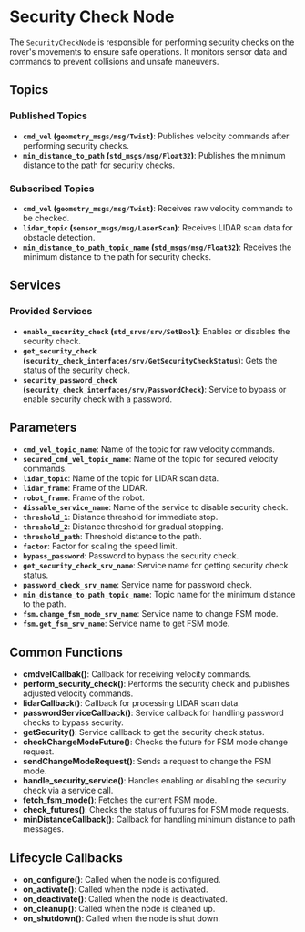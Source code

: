 # Security Check Node

The `SecurityCheckNode` is responsible for performing security checks on the rover's movements to ensure safe operations. It monitors sensor data and commands to prevent collisions and unsafe maneuvers.

## Topics

### Published Topics
- **`cmd_vel` (`geometry_msgs/msg/Twist`)**: Publishes velocity commands after performing security checks.
- **`min_distance_to_path` (`std_msgs/msg/Float32`)**: Publishes the minimum distance to the path for security checks.

### Subscribed Topics
- **`cmd_vel` (`geometry_msgs/msg/Twist`)**: Receives raw velocity commands to be checked.
- **`lidar_topic` (`sensor_msgs/msg/LaserScan`)**: Receives LIDAR scan data for obstacle detection.
- **`min_distance_to_path_topic_name` (`std_msgs/msg/Float32`)**: Receives the minimum distance to the path for security checks.

## Services

### Provided Services
- **`enable_security_check` (`std_srvs/srv/SetBool`)**: Enables or disables the security check.
- **`get_security_check` (`security_check_interfaces/srv/GetSecurityCheckStatus`)**: Gets the status of the security check.
- **`security_password_check` (`security_check_interfaces/srv/PasswordCheck`)**: Service to bypass or enable security check with a password.

## Parameters

- **`cmd_vel_topic_name`**: Name of the topic for raw velocity commands.
- **`secured_cmd_vel_topic_name`**: Name of the topic for secured velocity commands.
- **`lidar_topic`**: Name of the topic for LIDAR scan data.
- **`lidar_frame`**: Frame of the LIDAR.
- **`robot_frame`**: Frame of the robot.
- **`dissable_service_name`**: Name of the service to disable security check.
- **`threshold_1`**: Distance threshold for immediate stop.
- **`threshold_2`**: Distance threshold for gradual stopping.
- **`threshold_path`**: Threshold distance to the path.
- **`factor`**: Factor for scaling the speed limit.
- **`bypass_password`**: Password to bypass the security check.
- **`get_security_check_srv_name`**: Service name for getting security check status.
- **`password_check_srv_name`**: Service name for password check.
- **`min_distance_to_path_topic_name`**: Topic name for the minimum distance to the path.
- **`fsm.change_fsm_mode_srv_name`**: Service name to change FSM mode.
- **`fsm.get_fsm_srv_name`**: Service name to get FSM mode.


## Common Functions

- **cmdvelCallbak()**: Callback for receiving velocity commands.
- **perform_security_check()**: Performs the security check and publishes adjusted velocity commands.
- **lidarCallback()**: Callback for processing LIDAR scan data.
- **passwordServiceCallback()**: Service callback for handling password checks to bypass security.
- **getSecurity()**: Service callback to get the security check status.
- **checkChangeModeFuture()**: Checks the future for FSM mode change request.
- **sendChangeModeRequest()**: Sends a request to change the FSM mode.
- **handle_security_service()**: Handles enabling or disabling the security check via a service call.
- **fetch_fsm_mode()**: Fetches the current FSM mode.
- **check_futures()**: Checks the status of futures for FSM mode requests.
- **minDistanceCallback()**: Callback for handling minimum distance to path messages.

## Lifecycle Callbacks

- **on_configure()**: Called when the node is configured.
- **on_activate()**: Called when the node is activated.
- **on_deactivate()**: Called when the node is deactivated.
- **on_cleanup()**: Called when the node is cleaned up.
- **on_shutdown()**: Called when the node is shut down.
